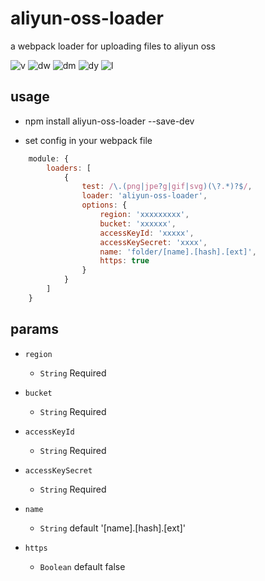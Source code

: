 # aliyun-oss-loader

a webpack loader for uploading files to aliyun oss

![v](https://img.shields.io/npm/v/aliyun-oss-loader.svg) ![dw](https://img.shields.io/npm/dw/aliyun-oss-loader.svg) ![dm](https://img.shields.io/npm/dm/aliyun-oss-loader.svg) ![dy](https://img.shields.io/npm/dy/aliyun-oss-loader.svg) ![l](https://img.shields.io/npm/l/aliyun-oss-loader.svg)

## usage
- npm install aliyun-oss-loader --save-dev

- set config in your webpack file

``` javascript
    module: {
        loaders: [
            {
                test: /\.(png|jpe?g|gif|svg)(\?.*)?$/,
                loader: 'aliyun-oss-loader',
                options: {
                    region: 'xxxxxxxxx',
                    bucket: 'xxxxxx',
                    accessKeyId: 'xxxxx',
                    accessKeySecret: 'xxxx',
                    name: 'folder/[name].[hash].[ext]',
                    https: true
                }
            }
        ]
    }

```

## params

- `region`
    - `String` Required

- `bucket`
    -  `String` Required

- `accessKeyId`
    - `String` Required

- `accessKeySecret`
    - `String` Required

- `name`
    - `String` default '[name].[hash].[ext]'

- `https`
    - `Boolean` default false